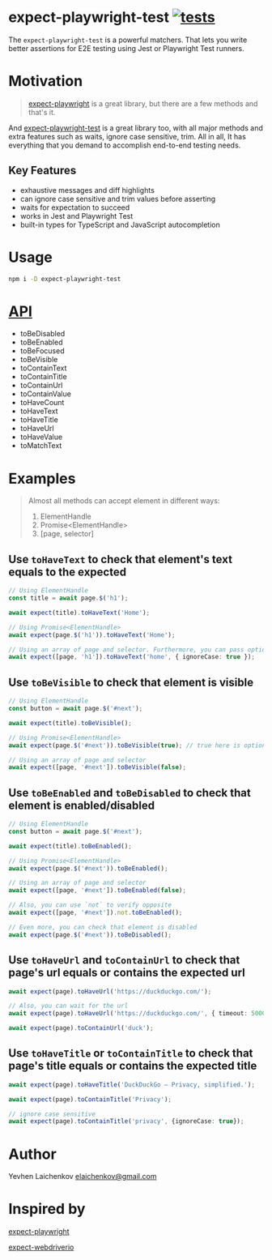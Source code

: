 # expect-playwright-test [![tests](https://github.com/elaichenkov/expect-playwright-test/actions/workflows/tests.yml/badge.svg)](https://github.com/elaichenkov/expect-playwright-test/actions/workflows/tests.yml)

The `expect-playwright-test` is a powerful matchers. That lets you write better assertions for E2E testing using Jest or Playwright Test runners.

# Motivation
> [expect-playwright](https://github.com/playwright-community/expect-playwright) is a great library, but there are a few methods and that's it.

And [expect-playwright-test](https://github.com/elaichenkov/expect-playwright-test) is a great library too, with all major methods and extra features such as waits, ignore case sensitive, trim. All in all, It has everything that you demand to accomplish end-to-end testing needs.

## Key Features
* exhaustive messages and diff highlights
* can ignore case sensitive and trim values before asserting
* waits for expectation to succeed
* works in Jest and Playwright Test
* built-in types for TypeScript and JavaScript autocompletion

# Usage

```sh
npm i -D expect-playwright-test
```

# [API]()
* toBeDisabled
* toBeEnabled
* toBeFocused
* toBeVisible
* toContainText
* toContainTitle
* toContainUrl
* toContainValue
* toHaveCount
* toHaveText
* toHaveTitle
* toHaveUrl
* toHaveValue
* toMatchText

# Examples

> Almost all methods can accept element in different ways:
> 1. ElementHandle
> 2. Promise\<ElementHandle>
> 3. [page, selector]
## Use `toHaveText` to check that element's text equals to the expected

```typescript
// Using ElementHandle
const title = await page.$('h1');

await expect(title).toHaveText('Home');

// Using Promise<ElementHandle>
await expect(page.$('h1')).toHaveText('Home');

// Using an array of page and selector. Furthermore, you can pass options such as ignoreCase and trim
await expect([page, 'h1']).toHaveText('home', { ignoreCase: true });
```
## Use `toBeVisible` to check that element is visible
```typescript
// Using ElementHandle
const button = await page.$('#next');

await expect(title).toBeVisible();

// Using Promise<ElementHandle>
await expect(page.$('#next')).toBeVisible(true); // true here is optional

// Using an array of page and selector
await expect([page, '#next']).toBeVisible(false);
```


## Use `toBeEnabled` and `toBeDisabled` to check that element is enabled/disabled

```typescript
// Using ElementHandle
const button = await page.$('#next');

await expect(title).toBeEnabled();

// Using Promise<ElementHandle>
await expect(page.$('#next')).toBeEnabled();

// Using an array of page and selector
await expect([page, '#next']).toBeEnabled(false);

// Also, you can use `not` to verify opposite
await expect([page, '#next']).not.toBeEnabled();

// Even more, you can check that element is disabled
await expect(page.$('#next')).toBeDisabled();
```

## Use `toHaveUrl` and `toContainUrl` to check that page's url equals or contains the expected url
```typescript
await expect(page).toHaveUrl('https://duckduckgo.com/');

// Also, you can wait for the url
await expect(page).toHaveUrl('https://duckduckgo.com/', { timeout: 5000 });

await expect(page).toContainUrl('duck');
```
## Use `toHaveTitle` or `toContainTitle` to check that page's title equals or contains the expected title

```typescript
await expect(page).toHaveTitle('DuckDuckGo — Privacy, simplified.');

await expect(page).toContainTitle('Privacy');

// ignore case sensitive
await expect(page).toContainTitle('privacy', {ignoreCase: true});
```
# Author
Yevhen Laichenkov <elaichenkov@gmail.com>
# Inspired by
[expect-playwright](https://github.com/playwright-community/expect-playwright)

[expect-webdriverio](https://github.com/webdriverio/expect-webdriverio)
